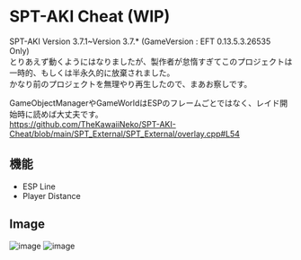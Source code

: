 # SPT-AKI Cheat (WIP)
SPT-AKI Version 3.7.1~Version 3.7.* (GameVersion : EFT 0.13.5.3.26535 Only)  
とりあえず動くようにはなりましたが、製作者が怠惰すぎてこのプロジェクトは一時的、もしくは半永久的に放棄されました。  
かなり前のプロジェクトを無理やり再生したので、まあお察しです。

GameObjectManagerやGameWorldはESPのフレームごとではなく、レイド開始時に読めば大丈夫です。  
https://github.com/TheKawaiiNeko/SPT-AKI-Cheat/blob/main/SPT_External/SPT_External/overlay.cpp#L54

## 機能
* ESP Line
* Player Distance

## Image
![image](https://github.com/TheKawaiiNeko/SPT-AKI-Cheat/assets/159750768/edb93c30-d0f0-44e9-9712-a8520c8ab4f9)
![image](https://github.com/TheKawaiiNeko/SPT-AKI-Cheat/assets/159750768/aacec634-31d0-4084-9b44-d4cb89eeb137)
